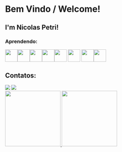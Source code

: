 # Bem Vindo / Welcome!

## I'm Nicolas Petri!

### Aprendendo:
<img src="https://cdn.jsdelivr.net/gh/devicons/devicon/icons/java/java-original.svg" width="40" height="40"/><img src="https://upload.wikimedia.org/wikipedia/commons/thumb/f/fa/Microsoft_Azure.svg/2048px-Microsoft_Azure.svg.png" width="40" height="40"/><img src="https://upload.wikimedia.org/wikipedia/commons/thumb/6/61/HTML5_logo_and_wordmark.svg/2048px-HTML5_logo_and_wordmark.svg.png" width="40" height="40"/><img src="https://cdn.jsdelivr.net/gh/devicons/devicon/icons/linux/linux-original.svg" width="40" height="40"/><img src="https://futurumresearch.com/wp-content/uploads/2020/01/aws-logo.png" width="40" height="40"/>
<img src="https://www.stonebranch.com/integration-hub/media/3c/64/66/1636642258/Stonebranch_SQL_Vendor_Product_Logo.svg" width="40" height="40"/> <img src="https://walde.co/wp-content/uploads/2016/09/nodejs_logo.png" width="40" height="40"/><img src="https://upload.wikimedia.org/wikipedia/commons/thumb/c/c3/Python-logo-notext.svg/1200px-Python-logo-notext.svg.png" width="40" height="40"/>

## Contatos:

<div>
  <a href="https://www.instagram.com/n_petri_/" target="_blank"><img src="https://img.shields.io/badge/-Instagram-%23E4405F?style=for-the-badge&logo=instagram&logoColor=white" target="_blank"></a>
  <a href="https://www.linkedin.com/in/nicolas-v-111942278/" target="_blank"><img src="https://img.shields.io/badge/-LinkedIn-%230077B5?style=for-the-badge&logo=linkedin&logoColor=white" target="_blank"></a>
  <div>
<a href="https://github.com/nvpetri">
<img height="180em" src="https://github-readme-stats.vercel.app/api/top-langs/?username=nvpetri&layout=compact&langs_count=7&theme=dracula"/>
<img height="180em" src="https://github-readme-stats.vercel.app/api?username=nvpetri&show_icons=true&theme=dracula&include_all_commits=true&count_private=true"/>
  </div>
  
  
<!--
**nvpetri/nvpetri** is a ✨ _special_ ✨ repository because its `README.md` (this file) appears on your GitHub profile.

Here are some ideas to get you started:

- 🔭 I’m currently working on ...
- 🌱 I’m currently learning ...
- 👯 I’m looking to collaborate on ...
- 🤔 I’m looking for help with ...
- 💬 Ask me about ...
- 📫 How to reach me: ...
- 😄 Pronouns: ...
- ⚡ Fun fact: ...
-->
